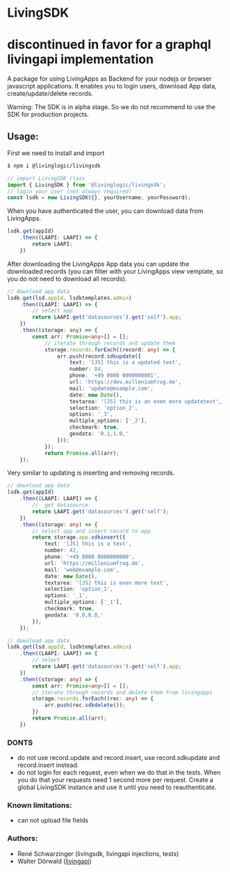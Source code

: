# LivingSDK

# discontinued in favor for a graphql livingapi implementation

A package for using LivingApps as Backend for your nodejs or browser javascript applications. It enables you to login users, download App data, create/update/delete records.

Warning: The SDK is in alpha stage.
So we do not recommend to use the SDK for production projects.

## Usage:
First we need to install and import 
```bash
$ npm i @livinglogic/livingsdk
```
```typescript
// import LivingSDK class
import { LivingSDK } from '@livinglogic/livingsdk';
// login your user (not always required)
const lsdk = new LivingSDK({}, yourUsername, yourPassword);
```
When you have authenticated the user, you can download data from LivingApps.
```typescript
lsdk.get(appId)
	.then((LAAPI: LAAPI) => {
        return LAAPI;
    })
```
After downloading the LivingApps App data you can update the downloaded records (you can filter with your LivingApps view vemplate, so you do not need to download all records).
```typescript
// download app data
lsdk.get(lsd.appId, lsdktemplates.admin)
	.then((LAAPI: LAAPI) => {
        // select app
		return LAAPI.get('datasources').get('self').app;
	})
	.then((storage: any) => {
        const arr: Promise<any>[] = [];
            // iterate through records and update them
			storage.records.forEach((record: any) => {
				arr.push(record.sdkupdate({
					text: '[JS] this is a updated text',
					number: 84,
					phone: '+49 0000 0000000001',
					url: 'https://dev.milleniumfrog.de',
					mail: 'update@example.com',
					date: new Date(),
					textarea: '[JS] this is an even more updatetext',
					selection: 'option_2',
					options: '_3',
					multiple_options: ['_2'],
					checkmark: true,
					geodata: '0.1,1.0,'
				}));
			});
			return Promise.all(arr);
	});
```
Very similar to updating is inserting and removing records.
```typescript
// download app data
lsdk.get(appId)
	.then((LAAPI: LAAPI) => {
        //  get datasource
		return LAAPI.get('datasources').get('self');
	})
	.then((storage: any) => {
        // select app and insert record to app
		return storage.app.sdkinsert({
			text: '[JS] this is a text',
			number: 42,
			phone: '+49 0000 0000000000',
			url: 'https://milleniumfrog.de',
			mail: 'web@example.com',
			date: new Date(),
			textarea: '[JS] this is even more text',
			selection: 'option_1',
			options: '_1',
			multiple_options: ['_1'],
			checkmark: true,
			geodata: '0.0,0.0,'
		});
    });

// download app data
lsdk.get(lsd.appId, lsdktemplates.admin)
	.then((LAAPI: LAAPI) => {
        // select
		return LAAPI.get('datasources').get('self').app;
	})
	.then((storage: any) => {
        const arr: Promise<any>[] = [];
        // iterate through records and delete them from livingapps
		storage.records.forEach((rec: any) => {
			arr.push(rec.sdkdelete());
		})
		return Promise.all(arr);
	})
```
### DONTS
- do not use record.update and record.insert, use record.sdkupdate and record.insert instead.
- do not login for each request, even when we do that in the tests. When you do that your requests need 1 second more per request. Create a global LivingSDK instance and use it until you need to reauthenticate.

### Known limitations:
- can not upload file fields


### Authors:
- René Schwarzinger (livingsdk, livingapi injections, tests)
- Walter Dörwald ([livingapi](https://github.com/LivingLogic/LivingApps.Javascript.LivingAPI.git))
